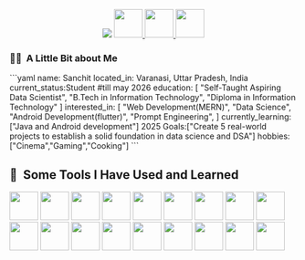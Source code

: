 <p align="center">
  <img src="https://capsule-render.vercel.app/api?type=waving&height=300&color=gradient&text=Hello%20Everyone"
</p>
<a href="https://www.instagram.com/thepiyushmalhotra/">
  <img height="50" src="https://user-images.githubusercontent.com/46517096/166974368-9798f39f-1f46-499c-b14e-81f0a3f83a06.png"/>

</a>
<a href="https://www.x.com/sanchit_coderr/">
  <img height="50" src="https://cdn2.iconfinder.com/data/icons/threads-by-instagram/24/x-logo-twitter-new-brand-contained-64.png"/>
</a>
</a>
<a href="https://www.linkedin.com/in/sanchit-312928214/">
  <img height="50" src="https://cdn2.iconfinder.com/data/icons/social-media-2285/512/1_Linkedin_unofficial_colored_svg-64.png"/>
</a>
<h3>👨‍💻 &nbsp;A Little Bit about Me </h3>
```yaml
  name: Sanchit
  located_in: Varanasi, Uttar Pradesh, India
  current_status:Student #till may 2026
  education:
    [
      "Self-Taught Aspiring Data Scientist",
      "B.Tech in Information Technology",
      "Diploma in  Information Technology"
    ]
  interested_in:
    [
      "Web Development(MERN)",
      "Data Science",
      "Android Development(flutter)",
      "Prompt Engineering",
    ]
  currently_learning:["Java and Android development"]
  2025 Goals:["Create 5 real-world projects to establish a solid foundation in data science and DSA"]
  hobbies:["Cinema","Gaming","Cooking"]
```
<h2> 🚀 &nbsp;Some Tools I Have Used and Learned</h2>
<p align="left">
            <img height="50"src="https://cdn.jsdelivr.net/gh/devicons/devicon@latest/icons/vscode/vscode-original.svg" />
            <img height="50"src="https://cdn.jsdelivr.net/gh/devicons/devicon@latest/icons/html5/html5-original.svg" />
            <img height="50"src="https://cdn.jsdelivr.net/gh/devicons/devicon@latest/icons/css3/css3-original.svg" />
            <img height="50"src="https://cdn.jsdelivr.net/gh/devicons/devicon@latest/icons/javascript/javascript-original.svg" />
            <img height="50"src="https://cdn.jsdelivr.net/gh/devicons/devicon@latest/icons/react/react-original-wordmark.svg" />
            <img height="50"src="https://cdn.jsdelivr.net/gh/devicons/devicon@latest/icons/nodejs/nodejs-original-wordmark.svg" />
            <img height="50"src="https://cdn.jsdelivr.net/gh/devicons/devicon@latest/icons/mongodb/mongodb-original-wordmark.svg" />
            <img height="50"src="https://cdn.jsdelivr.net/gh/devicons/devicon@latest/icons/express/express-original.svg" />
            <img height="50"src="https://cdn.jsdelivr.net/gh/devicons/devicon@latest/icons/c/c-original.svg" />
            <img height="50"src="https://cdn.jsdelivr.net/gh/devicons/devicon@latest/icons/python/python-original.svg" />
             <img height="50"src="https://cdn.jsdelivr.net/gh/devicons/devicon@latest/icons/java/java-original-wordmark.svg" />
            <img height="50"src="https://cdn.jsdelivr.net/gh/devicons/devicon@latest/icons/bootstrap/bootstrap-original.svg" />
            <img height="50"src="https://cdn.jsdelivr.net/gh/devicons/devicon@latest/icons/reactbootstrap/reactbootstrap-original.svg" />
            <img height="50"src="https://cdn.jsdelivr.net/gh/devicons/devicon@latest/icons/npm/npm-original-wordmark.svg" />
            <img height="50"src="https://cdn.jsdelivr.net/gh/devicons/devicon@latest/icons/flask/flask-original-wordmark.svg" />
            <img height="50"src="https://cdn.jsdelivr.net/gh/devicons/devicon@latest/icons/flutter/flutter-original.svg" />
            <img height="50"src="https://cdn.jsdelivr.net/gh/devicons/devicon@latest/icons/git/git-original.svg" />
            <img height="50"src="https://cdn.jsdelivr.net/gh/devicons/devicon@latest/icons/github/github-original-wordmark.svg" />


</p>

